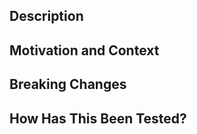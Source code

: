 ## Description

<!--- Describe your changes in detail -->

## Motivation and Context

<!--- Why is this change required? What problem does it solve? -->
<!--- If it fixes an open issue, please link to the issue here. -->

## Breaking Changes

<!-- Does this break backwards compatibility? -->
<!-- If so, please provide an explanation why it is necessary. -->

## How Has This Been Tested?
